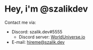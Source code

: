 # Hey, i'm @szalikdev

Contact me via:

- Discord: szalik.dev#5555
  - Discord server: [WorldUniverse.io](https://discord.gg/worlduniverse)
- E-mail: hireme@szalik.dev
